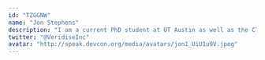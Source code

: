 ```yaml
---
id: "TZGGNW"
name: "Jon Stephens"
description: "I am a current PhD student at UT Austin as well as the CTO and a co-founder of Veridise. My work focuses on developing automated techniques to verify and identify bugs in various locations in the blockchain stack."
twitter: "@VeridiseInc"
avatar: "http://speak.devcon.org/media/avatars/jon1_UiU1u9V.jpeg"
---
```

